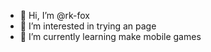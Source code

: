 - 👋 Hi, I’m @rk-fox
- 👀 I’m interested in trying an page
- 🌱 I’m currently learning make mobile games



<!---
rk-fox/rk-fox is a ✨ special ✨ repository because its `README.md` (this file) appears on your GitHub profile.
You can click the Preview link to take a look at your changes.
--->
